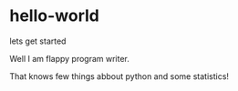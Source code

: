 # hello-world
lets get started



Well I am flappy program writer. 

That knows few things abbout python and some statistics!
